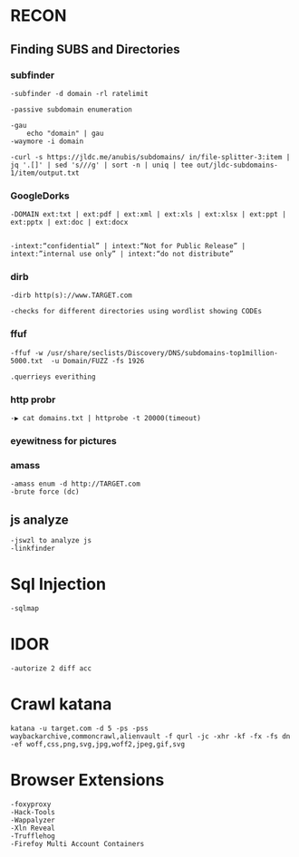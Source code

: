 

# RECON

## Finding SUBS and Directories

### subfinder
	-subfinder -d domain -rl ratelimit
	
	-passive subdomain enumeration 

	-gau 
		echo "domain" | gau
	-waymore -i domain
	
	-curl -s https://jldc.me/anubis/subdomains/ in/file-splitter-3:item | jq '.[]' | sed 's///g' | sort -n | uniq | tee out/jldc-subdomains-1/item/output.txt
	
### GoogleDorks
	-DOMAIN ext:txt | ext:pdf | ext:xml | ext:xls | ext:xlsx | ext:ppt | ext:pptx | ext:doc | ext:docx
	

	-intext:“confidential” | intext:“Not for Public Release” | intext:”internal use only” | intext:“do not distribute”

### dirb 
	-dirb http(s)://www.TARGET.com
	
	-checks for different directories using wordlist showing CODEs

### ffuf
	-ffuf -w /usr/share/seclists/Discovery/DNS/subdomains-top1million-5000.txt  -u Domain/FUZZ -fs 1926

	.querrieys everithing
### http probr
	-▶ cat domains.txt | httprobe -t 20000(timeout)
### eyewitness for pictures
### amass
	-amass enum -d http://TARGET.com   
	-brute force (dc)
## js analyze
	-jswzl to analyze js 
	-linkfinder
# Sql Injection
	-sqlmap
# IDOR
	-autorize 2 diff acc
# Crawl katana
	katana -u target.com -d 5 -ps -pss waybackarchive,commoncrawl,alienvault -f qurl -jc -xhr -kf -fx -fs dn -ef woff,css,png,svg,jpg,woff2,jpeg,gif,svg	
# Browser Extensions
	-foxyproxy
	-Hack-Tools
	-Wappalyzer
	-Xln Reveal
	-Trufflehog
	-Firefoy Multi Account Containers
